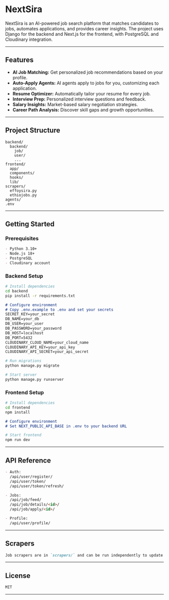 # NextSira

NextSira is an AI-powered job search platform that matches candidates to jobs, automates applications, and provides career insights. The project uses Django for the backend and Next.js for the frontend, with PostgreSQL and Cloudinary integration.

---

## Features

- **AI Job Matching:** Get personalized job recommendations based on your profile.
- **Auto-Apply Agents:** AI agents apply to jobs for you, customizing each application.
- **Resume Optimizer:** Automatically tailor your resume for every job.
- **Interview Prep:** Personalized interview questions and feedback.
- **Salary Insights:** Market-based salary negotiation strategies.
- **Career Path Analysis:** Discover skill gaps and growth opportunities.

---

## Project Structure

```plaintext
backend/
  backend/
    job/
    user/
    ...
frontend/
  app/
  components/
  hooks/
  lib/
scrapers/
  effoysira.py
  ethiojobs.py
agents/
.env
````

---

## Getting Started

### Prerequisites

```markdown
- Python 3.10+
- Node.js 18+
- PostgreSQL
- Cloudinary account
```

### Backend Setup

```bash
# Install dependencies
cd backend
pip install -r requirements.txt
```

```markdown
# Configure environment
# Copy .env.example to .env and set your secrets
SECRET_KEY=your_secret
DB_NAME=your_db
DB_USER=your_user
DB_PASSWORD=your_password
DB_HOST=localhost
DB_PORT=5432
CLOUDINARY_CLOUD_NAME=your_cloud_name
CLOUDINARY_API_KEY=your_api_key
CLOUDINARY_API_SECRET=your_api_secret
```

```bash
# Run migrations
python manage.py migrate

# Start server
python manage.py runserver
```

### Frontend Setup

```bash
# Install dependencies
cd frontend
npm install
```

```markdown
# Configure environment
# Set NEXT_PUBLIC_API_BASE in .env to your backend URL
```

```bash
# Start frontend
npm run dev
```

---

## API Reference

```markdown
- Auth:
  /api/user/register/
  /api/user/token/
  /api/user/token/refresh/

- Jobs:
  /api/job/feed/
  /api/job/details/<id>/
  /api/job/apply/<id>/

- Profile:
  /api/user/profile/
```

---

## Scrapers

```markdown
Job scrapers are in `scrapers/` and can be run independently to update job data.
```

---

## License

```markdown
MIT
```

---

```markdown

